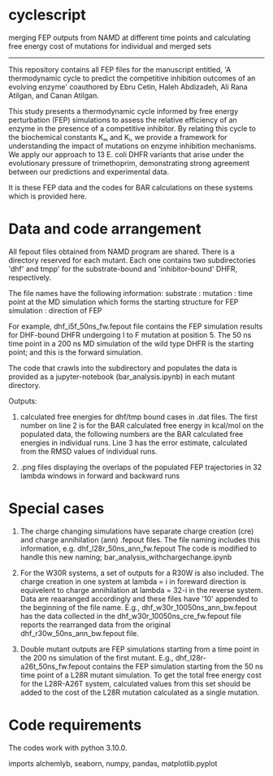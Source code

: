 # cyclescript
merging FEP outputs from NAMD at different time points and calculating free energy cost of mutations for individual and merged sets

______________________

This repository contains all FEP files for the manuscript entitled, 
'A thermodynamic cycle to predict the competitive inhibition outcomes of an evolving enzyme'
coauthored by Ebru Cetin, Haleh Abdizadeh, Ali Rana Atilgan, and Canan Atilgan.

This study presents a thermodynamic cycle informed by free energy perturbation (FEP) simulations to assess the relative 
efficiency of an enzyme in the presence of a competitive inhibitor. By relating this cycle to the biochemical constants 
Kₘ and Kᵢ, we provide a framework for understanding the impact of mutations on enzyme inhibition mechanisms.
We apply our approach to 13 E. coli DHFR variants that arise under the evolutionary pressure of trimethoprim, 
demonstrating strong agreement between our predictions and experimental data. 

It is these FEP data and the codes for BAR calculations on these systems which is provided here.

# Data and code arrangement

All fepout files obtained from NAMD program are shared. There is a directory reserved for each mutant.
Each one contains two subdirectories 'dhf' and tmpp' for the substrate-bound and 'inhibitor-bound' DHFR,
respectively.

The file names have the following information:
substrate : mutation : time point at the MD simulation which forms the starting structure for FEP simulation : direction of FEP

For example, dhf_i5f_50ns_fw.fepout file contains the FEP simulation results for DHF-bound DHFR undergoing I to F mutation at position 5.
The 50 ns time point in a 200 ns MD simulation of the wild type DHFR is the starting point; and this is the forward simulation.

The code that crawls into the subdirectory and populates the data is provided as a jupyter-notebook (bar_analysis.ipynb)
in each mutant directory.

Outputs: 
1. calculated free energies for dhf/tmp bound cases in .dat files. The first number on line 2 is for the BAR calculated
   free energy in kcal/mol on the populated data, the following numbers are the BAR calculated free energies in individual
   runs. Line 3 has the error estimate, calculated from the RMSD values of individual runs.
   
2. .png files displaying the overlaps of the populated FEP trajectories in 32 lambda windows in forward and backward runs

# Special cases

1. The charge changing simulations have separate charge creation (cre) and charge annihilation (ann) .fepout files. 
The file naming includes this information, e.g. dhf_l28r_50ns_ann_fw.fepout
The code is modified to handle this new naming; bar_analysis_withchargechange.ipynb

2. For the W30R systems, a set of outputs for a R30W is also included. The charge creation in one system at lambda = i
   in foreward direction is equivelent to charge annihilation at lambda = 32-i in the reverse system. Data are reaaranged
   accordingly and these files have '10' appended to the beginning of the file name. E.g., dhf_w30r_10050ns_ann_bw.fepout
   has the data collected in the dhf_w30r_10050ns_cre_fw.fepout file reports the rearranged data from the original
   dhf_r30w_50ns_ann_bw.fepout file.

3. Double mutant outputs are FEP simulations starting from a time point in the 200 ns simulation of the first mutant.
   E.g., dhf_l28r-a26t_50ns_fw.fepout contains the FEP simulation starting from the 50 ns time point of a L28R mutant simulation.
   To get the total free energy cost for the L28R-A26T system, calculated values from this set should be added to the cost
   of the L28R mutation calculated as a single mutation.

# Code requirements

The codes work with python 3.10.0. 

imports alchemlyb, seaborn, numpy, pandas, matplotlib.pyplot
